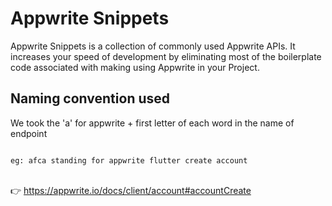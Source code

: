 # Appwrite Snippets

 Appwrite Snippets is a collection of commonly used Appwrite APIs. It increases your speed of development by eliminating most of the boilerplate code associated with making using Appwrite in your Project.


## Naming convention used

We took the 'a' for appwrite + first letter of each word in the name of endpoint

<code>
eg: afca standing for appwrite flutter create account
</code>

<br /> 👉 https://appwrite.io/docs/client/account#accountCreate